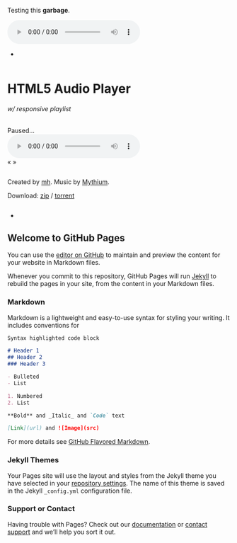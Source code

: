 Testing this **garbage**.

<audio controls>
  <source src="https://dl.dropboxusercontent.com/u/837649/music/2017/THA-disruptorcannon.mp3" type="audio/mpeg">
Your browser does not support the audio element.
</audio>

-

<div class="container">
    <div class="column center">
        <h1>HTML5 Audio Player</h1>
        <h6>w/ responsive playlist</h6>
    </div>
    <div class="column add-bottom">
        <div id="mainwrap">
            <div id="nowPlay">
                <span class="left" id="npAction">Paused...</span>
                <span class="right" id="npTitle"></span>
            </div>
            <div id="audiowrap">
                <div id="audio0">
                    <audio preload id="audio1" controls="controls">Your browser does not support HTML5 Audio!</audio>
                </div>
                <div id="tracks">
                    <a id="btnPrev">&laquo;</a>
                    <a id="btnNext">&raquo;</a>
                </div>
            </div>
            <div id="plwrap">
                <ul id="plList"></ul>
            </div>
        </div>
    </div>
    <div class="column add-bottom center">
        <p>Created by <a href="http://www.markhillard.com/">mh</a>. Music by <a href="http://www.mythium.net/">Mythium</a>.</p>
        <p>Download: <a href="https://archive.org/download/mythium/mythium_vbr_mp3.zip">zip</a> / <a href="https://archive.org/download/mythium/mythium_archive.torrent">torrent</a></p>
    </div>
</div>

-

## Welcome to GitHub Pages

You can use the [editor on GitHub](https://github.com/Hamst3r/tha/edit/master/index.md) to maintain and preview the content for your website in Markdown files.

Whenever you commit to this repository, GitHub Pages will run [Jekyll](https://jekyllrb.com/) to rebuild the pages in your site, from the content in your Markdown files.

### Markdown

Markdown is a lightweight and easy-to-use syntax for styling your writing. It includes conventions for

```markdown
Syntax highlighted code block

# Header 1
## Header 2
### Header 3

- Bulleted
- List

1. Numbered
2. List

**Bold** and _Italic_ and `Code` text

[Link](url) and ![Image](src)
```

For more details see [GitHub Flavored Markdown](https://guides.github.com/features/mastering-markdown/).

### Jekyll Themes

Your Pages site will use the layout and styles from the Jekyll theme you have selected in your [repository settings](https://github.com/Hamst3r/tha/settings). The name of this theme is saved in the Jekyll `_config.yml` configuration file.

### Support or Contact

Having trouble with Pages? Check out our [documentation](https://help.github.com/categories/github-pages-basics/) or [contact support](https://github.com/contact) and we’ll help you sort it out.
